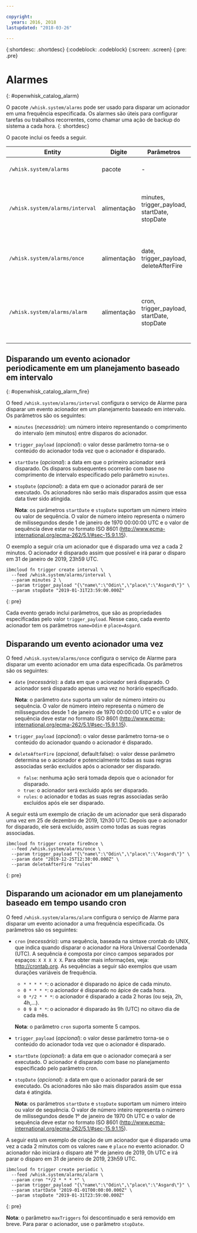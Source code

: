 ```yaml
---

copyright:
  years: 2016, 2018
lastupdated: "2018-03-26"

---
```


{:shortdesc: .shortdesc}
{:codeblock: .codeblock}
{:screen: .screen}
{:pre: .pre}

# Alarmes
{: #openwhisk_catalog_alarm}

O pacote `/whisk.system/alarms` pode ser usado para disparar um
acionador em uma frequência especificada. Os alarmes são úteis para configurar tarefas ou trabalhos recorrentes, como chamar uma ação de backup do sistema a cada hora.
{: shortdesc}

O pacote inclui os feeds a seguir.

| Entity | Digite | Parâmetros | Descrição |
| --- | --- | --- | --- |
| `/whisk.system/alarms` | pacote | - | Alarmes e utilitário periódico. |
| `/whisk.system/alarms/interval` | alimentação | minutes, trigger_payload, startDate, stopDate | Disparar evento acionador em um planejamento baseado em intervalo. |
| `/whisk.system/alarms/once` | alimentação | date, trigger_payload, deleteAfterFire | Disparar evento acionador uma vez em uma data específica. |
| `/whisk.system/alarms/alarm` | alimentação | cron, trigger_payload, startDate, stopDate | Disparar evento acionador em um planejamento baseado em tempo usando cron. |


## Disparando um evento acionador periodicamente em um planejamento baseado em intervalo
{: #openwhisk_catalog_alarm_fire}

O feed `/whisk.system/alarms/interval` configura o serviço de Alarme para disparar um evento acionador em um planejamento baseado em intervalo. Os parâmetros são os seguintes:

- `minutes` (*necessário*): um número inteiro representando o comprimento do intervalo (em minutos) entre disparos do acionador.
- `trigger_payload` (*opcional*): o valor desse parâmetro torna-se o conteúdo do acionador toda vez que o acionador é disparado.
- `startDate` (*opcional*): a data em que o primeiro acionador será disparado. Os disparos subsequentes ocorrerão com base no comprimento de intervalo especificado pelo parâmetro `minutes`.
- `stopDate` (*opcional*): a data em que o acionador parará de ser executado. Os acionadores não serão mais disparados assim que essa data tiver sido atingida.

  **Nota**: os parâmetros `startDate` e `stopDate` suportam um número inteiro ou valor de sequência. O valor de número inteiro representa o número de milissegundos desde 1 de janeiro de 1970 00:00:00 UTC e o valor de sequência deve estar no formato ISO 8601 (http://www.ecma-international.org/ecma-262/5.1/#sec-15.9.1.15).

O exemplo a seguir cria um acionador que é disparado uma vez a cada 2 minutos. O acionador é disparado assim que possível e irá parar o disparo em 31 de janeiro de 2019, 23h59 UTC.

  ```
  ibmcloud fn trigger create interval \
    --feed /whisk.system/alarms/interval \
    --param minutes 2 \
    --param trigger_payload "{\"name\":\"Odin\",\"place\":\"Asgard\"}" \
    --param stopDate "2019-01-31T23:59:00.000Z"
  ```
  {: pre}

Cada evento gerado inclui parâmetros, que são as propriedades especificadas pelo valor `trigger_payload`. Nesse caso, cada evento acionador tem os parâmetros `name=Odin` e `place=Asgard`.

## Disparando um evento acionador uma vez

O feed `/whisk.system/alarms/once` configura o serviço de Alarme para disparar um evento acionador em uma data especificada. Os parâmetros são os seguintes:

- `date` (*necessário*): a data em que o acionador será disparado. O acionador será disparado apenas uma vez no horário especificado.

  **Nota**: o parâmetro `date` suporta um valor de número inteiro ou sequência. O valor de número inteiro representa o número de milissegundos desde 1 de janeiro de 1970 00:00:00 UTC e o valor de sequência deve estar no formato ISO 8601 (http://www.ecma-international.org/ecma-262/5.1/#sec-15.9.1.15).

- `trigger_payload` (*opcional*): o valor desse parâmetro torna-se o conteúdo do acionador quando o acionador é disparado.

- `deleteAfterFire` (*opcional*, default:false): o valor desse parâmetro determina se o acionador e potencialmente todas as suas regras associadas serão excluídos após o acionador ser disparado.
  - `false`: nenhuma ação será tomada depois que o acionador for disparado.
  - `true`: o acionador será excluído após ser disparado.
  - `rules`: o acionador e todas as suas regras associadas serão excluídos após ele ser disparado.

A seguir está um exemplo de criação de um acionador que será disparado uma vez em 25 de dezembro de 2019, 12h30 UTC. Depois que o acionador for disparado, ele será excluído, assim como todas as suas regras associadas.

  ```
  ibmcloud fn trigger create fireOnce \
    --feed /whisk.system/alarms/once \
    --param trigger_payload "{\"name\":\"Odin\",\"place\":\"Asgard\"}" \
    --param date "2019-12-25T12:30:00.000Z" \
    --param deleteAfterFire "rules"
  ```
  {: pre}

## Disparando um acionador em um planejamento baseado em tempo usando cron

O feed `/whisk.system/alarms/alarm` configura o serviço de Alarme para disparar um evento acionador a uma frequência especificada. Os parâmetros são os seguintes:

- `cron` (*necessário*): uma sequência, baseada na sintaxe crontab do UNIX, que indica quando disparar o acionador na Hora Universal Coordenada (UTC). A sequência é composta por cinco campos separados por espaços: `X X X X X`.
Para obter mais informações, veja: http://crontab.org. As sequências a seguir são exemplos que usam durações variáveis de frequência.

  - `* * * * *`: o acionador é disparado no ápice de cada minuto.
  - `0 * * * *`: o acionador é disparado no ápice de cada hora.
  - `0 */2 * * *`: o acionador é disparado a cada 2 horas (ou seja, 2h, 4h,...).
  - `0 9 8 * *`: o acionador é disparado às 9h (UTC) no oitavo dia de cada mês.

  **Nota**: o parâmetro `cron` suporta somente 5 campos.

- `trigger_payload` (*opcional*): o valor desse parâmetro torna-se o conteúdo do acionador toda vez que o acionador é disparado.

- `startDate` (*opcional*): a data em que o acionador começará a ser executado. O acionador é disparado com base no planejamento especificado pelo parâmetro cron.

- `stopDate` (*opcional*): a data em que o acionador parará de ser executado. Os acionadores não são mais disparados assim que essa data é atingida.

  **Nota**: os parâmetros `startDate` e `stopDate` suportam um número inteiro ou valor de sequência. O valor de número inteiro representa o número de milissegundos desde 1º de janeiro de 1970 0h UTC e o valor de sequência deve estar no formato ISO 8601 (http://www.ecma-international.org/ecma-262/5.1/#sec-15.9.1.15).

A seguir está um exemplo de criação de um acionador que é disparado uma vez a cada 2 minutos com os valores `name` e `place` no evento acionador. O acionador não iniciará o disparo até
1º de janeiro de 2019, 0h UTC e irá parar o disparo em 31 de janeiro de 2019, 23h59 UTC.

  ```
  ibmcloud fn trigger create periodic \
    --feed /whisk.system/alarms/alarm \
    --param cron "*/2 * * * *" \
    --param trigger_payload "{\"name\":\"Odin\",\"place\":\"Asgard\"}" \
    --param startDate "2019-01-01T00:00:00.000Z" \
    --param stopDate "2019-01-31T23:59:00.000Z"
  ```
  {: pre}

 **Nota**: o parâmetro `maxTriggers` foi descontinuado e será removido em breve. Para parar o acionador, use o parâmetro `stopDate`.
